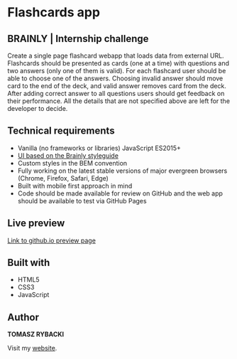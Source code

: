 # Flashcards app
## BRAINLY | Internship challenge

Create a single page flashcard webapp that loads data from external URL. Flashcards should be
presented as cards (one at a time) with questions and two answers (only one of them is valid). For
each flashcard user should be able to choose one of the answers. Choosing invalid answer
should move card to the end of the deck, and valid answer removes card from the deck. After
adding correct answer to all questions users should get feedback on their performance.
All the details that are not specified above are left for the developer to decide.

## Technical requirements

* Vanilla (no frameworks or libraries) JavaScript ES2015+
* [UI based on the Brainly styleguide](https://styleguide.brainly.com)
* Custom styles in the BEM convention
* Fully working on the latest stable versions of major evergreen browsers (Chrome, Firefox, Safari, Edge)
* Built with mobile first approach in mind
* Code should be made available for review on GitHub and the web app should be available to test via GitHub Pages

## Live preview

[Link to github.io preview page](https://tomaszrybacki.github.io/Flashcards-app/)

## Built with

* HTML5
* CSS3
* JavaScript

## Author

__TOMASZ RYBACKI__

Visit my [website](http://tomasz-rybacki.pl).
